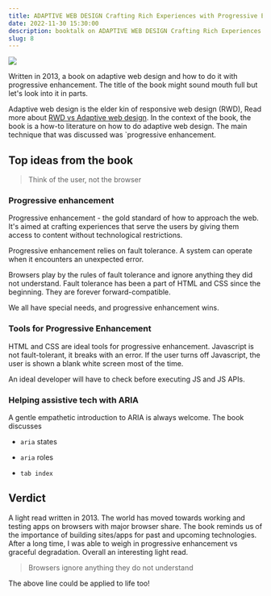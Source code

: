 ```yaml
---
title: ADAPTIVE WEB DESIGN Crafting Rich Experiences with Progressive Enhancement by Aaron Gustafson
date: 2022-11-30 15:30:00
description: booktalk on ADAPTIVE WEB DESIGN Crafting Rich Experiences with Progressive Enhancement by Aaron Gustafson
slug: 8
---
```


![](./assets/adaptive-web-design.webp)

Written in 2013, a book on adaptive web design and how to do it with progressive enhancement. The title of the book might sound mouth full but let's look into it in parts. 

Adaptive web design is the elder kin of responsive web design (RWD), Read more about [RWD vs Adaptive web design](https://xd.adobe.com/ideas/process/ui-design/adaptive-design-vs-responsive-design/). In the context of the book, the book is a how-to literature on how to do adaptive web design. The main technique that was discussed was `progressive enhancement.

## Top ideas from the book

> Think of the user, not the browser

### Progressive enhancement

Progressive enhancement - the gold standard of how to approach the web. It's aimed at crafting experiences that serve the users by giving them access to content without technological restrictions.

Progressive enhancement relies on fault tolerance. A system can operate when it encounters an unexpected error.

Browsers play by the rules of fault tolerance and ignore anything they did not understand. Fault tolerance has been a part of HTML and CSS since the beginning. They are forever forward-compatible.

We all have special needs, and progressive enhancement wins.

### Tools for Progressive Enhancement

HTML and CSS are ideal tools for progressive enhancement. Javascript is not fault-tolerant, it breaks with an error. If the user turns off Javascript, the user is shown a blank white screen most of the time.

An ideal developer will have to check before executing JS and JS APIs.

### Helping assistive tech with ARIA

A gentle empathetic introduction to ARIA is always welcome. The book discusses

- `aria` states

- `aria` roles

- `tab index`

## Verdict

A light read written in 2013. The world has moved towards working and testing apps on browsers with major browser share. The book reminds us of the importance of building sites/apps for past and upcoming technologies. After a long time, I was able to weigh in progressive enhancement vs graceful degradation. Overall an interesting light read.

> Browsers ignore anything they do not understand

The above line could be applied to life too!